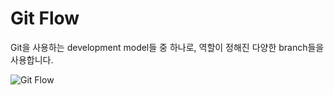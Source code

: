 # Git Flow

Git을 사용하는 development model들 중 하나로, 역할이 정해진 다양한 branch들을 사용합니다.

<Image src="../_images/git-flow.png" alt="Git Flow" />
